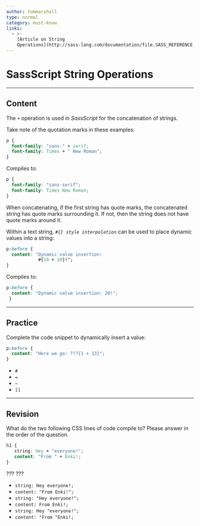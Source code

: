 ```yaml
---
author: tommarshall
type: normal
category: must-know
links:
  - >-
    [Article on String
    Operations](http://sass-lang.com/documentation/file.SASS_REFERENCE.html#string_operations){article}
---
```


# SassScript String Operations


---

## Content

The `+` operation is used in *SassScript* for the concatenation of strings.

Take note of the quotation marks in these examples:

```css
p {
  font-family: "sans-" + serif;
  font-family: Times + " New Roman";
}
```

Compiles to:

```css
p {
  font-family: "sans-serif";
  font-family: Times New Roman;
}
```

When concatenating, if the first string has quote marks, the concatenated string has quote marks surrounding it. If not, then the string does not have quote marks around it.

Within a text string, *`#{} style interpolation`* can be used to place dynamic values into a string:

```css
p:before {
  content: "Dynamic value insertion:
            #{10 + 10}!";
}
```

Compiles to:

```css
p:before {
  content: "Dynamic value insertion: 20!";
 }
```


---

## Practice

Complete the code snippet to dynamically insert a value:

```css
p:before {
  content: "Here we go: ???{1 + 13}";
}
```

- `#`
- `=`
- `~`
- `[]`


---

## Revision

What do the two following CSS lines of code compile to? Please answer in the order of the question.

```css
h1 {
   string: Hey + "everyone!";
   content: "From " + Enki!;
}
```

??? ???

- `string: Hey everyone!;`
- `content: "From Enki!";`
- `string: "Hey everyone!";`
- `content: From Enki!;`
- `string: Hey "everyone!";`
- `content: "From "Enki!;`
